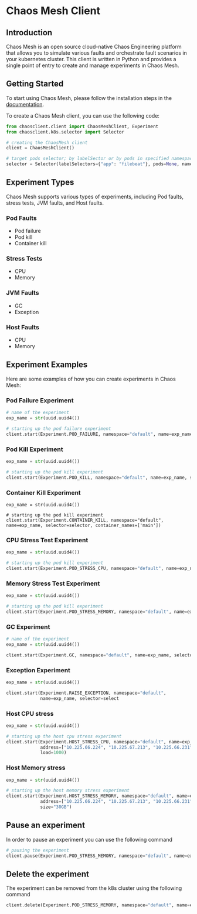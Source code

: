 # Chaos Mesh Client
## Introduction
Chaos Mesh is an open source cloud-native Chaos Engineering platform that allows you to simulate various faults and orchestrate fault scenarios in your kubernetes cluster. This client is written in Python and provides a single point of entry to create and manage experiments in Chaos Mesh.

## Getting Started
To start using Chaos Mesh, please follow the installation steps in the [documentation](https://chaos-mesh.org/docs/).

To create a Chaos Mesh client, you can use the following code:

```python
from chaosclient.client import ChaosMeshClient, Experiment
from chaosclient.k8s.selector import Selector

# creating the ChaosMesh client
client = ChaosMeshClient()

# target pods selector; by labelSector or by pods in specified namespaces
selector = Selector(labelSelectors={"app": "filebeat"}, pods=None, namespaces=None)
```

## Experiment Types
Chaos Mesh supports various types of experiments, including Pod faults, stress tests, JVM faults, and Host faults.

### Pod Faults
- Pod failure
- Pod kill
- Container kill

### Stress Tests
- CPU
- Memory

### JVM Faults
- GC
- Exception

### Host Faults
- CPU
- Memory

## Experiment Examples
Here are some examples of how you can create experiments in Chaos Mesh:

### Pod Failure Experiment
```python
# name of the experiment
exp_name = str(uuid.uuid4())

# starting up the pod failure experiment
client.start(Experiment.POD_FAILURE, namespace="default", name=exp_name, selector=selector)
```

### Pod Kill Experiment
```python
exp_name = str(uuid.uuid4())

# starting up the pod kill experiment
client.start(Experiment.POD_KILL, namespace="default", name=exp_name, selector=selector)
```

### Container Kill Experiment
```
exp_name = str(uuid.uuid4())

# starting up the pod kill experiment
client.start(Experiment.CONTAINER_KILL, namespace="default", name=exp_name, selector=selector, container_names=['main'])
```

### CPU Stress Test Experiment
```python
exp_name = str(uuid.uuid4())

# starting up the pod kill experiment
client.start(Experiment.POD_STRESS_CPU, namespace="default", name=exp_name, selector=selector, container_names=['main'])
```

### Memory Stress Test Experiment
```python
exp_name = str(uuid.uuid4())

# starting up the pod kill experiment
client.start(Experiment.POD_STRESS_MEMORY, namespace="default", name=exp_name, selector=selector, container_names=['main'])
```

### GC Experiment
```python
# name of the experiment
exp_name = str(uuid.uuid4())

client.start(Experiment.GC, namespace="default", name=exp_name, selector=selector, port=8080)
```

### Exception Experiment
```python
exp_name = str(uuid.uuid4())

client.start(Experiment.RAISE_EXCEPTION, namespace="default",
             name=exp_name, selector=select
```

### Host CPU stress

```python
exp_name = str(uuid.uuid4())

# starting up the host cpu stress experiment
client.start(Experiment.HOST_STRESS_CPU, namespace="default", name=exp_name,
             address=["10.225.66.224", "10.225.67.213", "10.225.66.231", "10.225.66.138", "10.225.66.192", "10.225.67.52", "10.225.67.103"],
             load=1000)
```

### Host Memory stress

```python
exp_name = str(uuid.uuid4())

# starting up the host memory stress experiment
client.start(Experiment.HOST_STRESS_MEMORY, namespace="default", name=exp_name,
             address=["10.225.66.224", "10.225.67.213", "10.225.66.231", "10.225.66.138", "10.225.66.192", "10.225.67.52", "10.225.67.103"],
             size="30GB")
```

## Pause an experiment

In order to pause an experiment you can use the following command

```python
# pausing the experiment
client.pause(Experiment.POD_STRESS_MEMORY, namespace="default", name=exp_name)
```

## Delete the experiment

The experiment can be removed from the k8s cluster using the following command

```python
client.delete(Experiment.POD_STRESS_MEMORY, namespace="default", name=exp_name)
```
